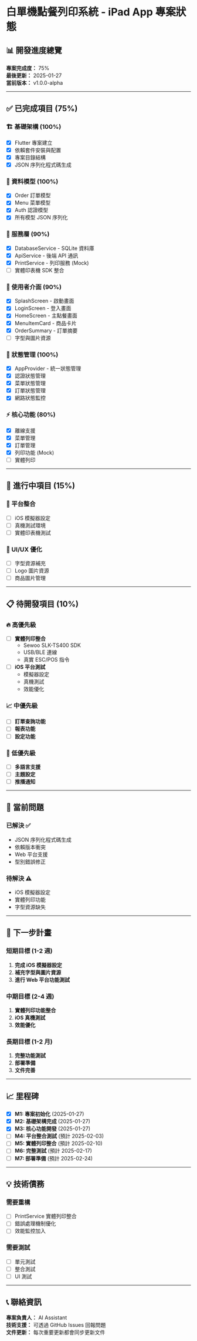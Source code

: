 # 白單機點餐列印系統 - iPad App 專案狀態

## 📊 開發進度總覽

**專案完成度：** 75%  
**最後更新：** 2025-01-27  
**當前版本：** v1.0.0-alpha  

---

## ✅ 已完成項目 (75%)

### 🏗️ 基礎架構 (100%)
- [x] Flutter 專案建立
- [x] 依賴套件安裝與配置
- [x] 專案目錄結構
- [x] JSON 序列化程式碼生成

### 📱 資料模型 (100%)
- [x] Order 訂單模型
- [x] Menu 菜單模型  
- [x] Auth 認證模型
- [x] 所有模型 JSON 序列化

### 🔧 服務層 (90%)
- [x] DatabaseService - SQLite 資料庫
- [x] ApiService - 後端 API 通訊
- [x] PrintService - 列印服務 (Mock)
- [ ] 實體印表機 SDK 整合

### 🎨 使用者介面 (90%)
- [x] SplashScreen - 啟動畫面
- [x] LoginScreen - 登入畫面
- [x] HomeScreen - 主點餐畫面
- [x] MenuItemCard - 商品卡片
- [x] OrderSummary - 訂單摘要
- [ ] 字型與圖片資源

### 🔄 狀態管理 (100%)
- [x] AppProvider - 統一狀態管理
- [x] 認證狀態管理
- [x] 菜單狀態管理
- [x] 訂單狀態管理
- [x] 網路狀態監控

### ⚡ 核心功能 (80%)
- [x] 離線支援
- [x] 菜單管理
- [x] 訂單管理
- [x] 列印功能 (Mock)
- [ ] 實體列印

---

## 🚧 進行中項目 (15%)

### 🔌 平台整合
- [ ] iOS 模擬器設定
- [ ] 真機測試環境
- [ ] 實體印表機測試

### 🎨 UI/UX 優化
- [ ] 字型資源補充
- [ ] Logo 圖片資源
- [ ] 商品圖片管理

---

## 📋 待開發項目 (10%)

### 🔥 高優先級
- [ ] **實體列印整合**
  - Sewoo SLK-TS400 SDK
  - USB/BLE 連線
  - 真實 ESC/POS 指令
- [ ] **iOS 平台測試**
  - 模擬器設定
  - 真機測試
  - 效能優化

### 📈 中優先級
- [ ] **訂單查詢功能**
- [ ] **報表功能**
- [ ] **設定功能**

### 🎯 低優先級
- [ ] **多語言支援**
- [ ] **主題設定**
- [ ] **推播通知**

---

## 🐛 當前問題

### 已解決 ✅
- JSON 序列化程式碼生成
- 依賴版本衝突
- Web 平台支援
- 型別錯誤修正

### 待解決 ⚠️
- iOS 模擬器設定
- 實體列印功能
- 字型資源缺失

---

## 🎯 下一步計畫

### 短期目標 (1-2 週)
1. **完成 iOS 模擬器設定**
2. **補充字型與圖片資源**
3. **進行 Web 平台功能測試**

### 中期目標 (2-4 週)
1. **實體列印功能整合**
2. **iOS 真機測試**
3. **效能優化**

### 長期目標 (1-2 月)
1. **完整功能測試**
2. **部署準備**
3. **文件完善**

---

## 📈 里程碑

- [x] **M1: 專案初始化** (2025-01-27)
- [x] **M2: 基礎架構完成** (2025-01-27)
- [x] **M3: 核心功能開發** (2025-01-27)
- [ ] **M4: 平台整合測試** (預計 2025-02-03)
- [ ] **M5: 實體列印整合** (預計 2025-02-10)
- [ ] **M6: 完整測試** (預計 2025-02-17)
- [ ] **M7: 部署準備** (預計 2025-02-24)

---

## 💡 技術債務

### 需要重構
- [ ] PrintService 實體列印整合
- [ ] 錯誤處理機制優化
- [ ] 效能監控加入

### 需要測試
- [ ] 單元測試
- [ ] 整合測試
- [ ] UI 測試

---

## 📞 聯絡資訊

**專案負責人：** AI Assistant  
**技術支援：** 可透過 GitHub Issues 回報問題  
**文件更新：** 每次重要更新都會同步更新文件 